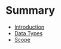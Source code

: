 # Summary

* [Introduction](README.md)
* [Data Types](data-type/index.md)
* [Scope](scope/index.md)
